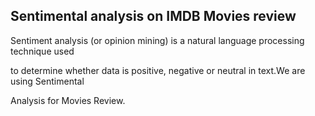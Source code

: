 <h2>Sentimental analysis on IMDB Movies review</h2>

Sentiment analysis (or opinion mining) is a natural language processing technique used

 to determine whether data is positive, negative or neutral in text.We are using Sentimental
 
 Analysis for Movies Review.
